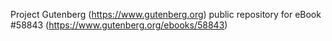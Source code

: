 Project Gutenberg (https://www.gutenberg.org) public repository for
eBook #58843 (https://www.gutenberg.org/ebooks/58843)
